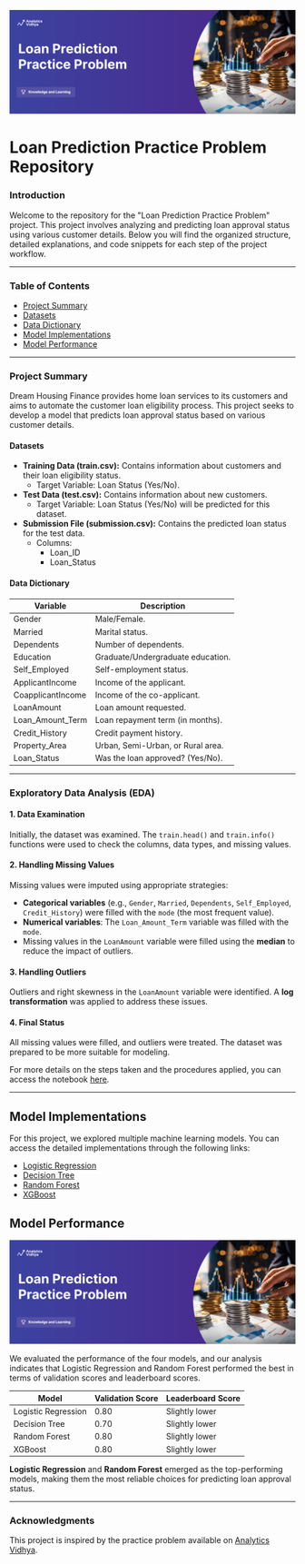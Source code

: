 ![Loan Prediction Model](imajes/image_practice-problem-loan-prediction.png)

# Loan Prediction Practice Problem Repository

### Introduction
Welcome to the repository for the "Loan Prediction Practice Problem" project. This project involves analyzing and predicting loan approval status using various customer details. Below you will find the organized structure, detailed explanations, and code snippets for each step of the project workflow.

---

### Table of Contents
- [Project Summary](#project-summary)
- [Datasets](#datasets)
- [Data Dictionary](#data-dictionary)
- [Model Implementations](#model-implementations)
- [Model Performance](#model-performance)

---

### Project Summary
Dream Housing Finance provides home loan services to its customers and aims to automate the customer loan eligibility process. This project seeks to develop a model that predicts loan approval status based on various customer details.

#### Datasets
- **Training Data (train.csv):** Contains information about customers and their loan eligibility status.
  - Target Variable: Loan Status (Yes/No).
- **Test Data (test.csv):** Contains information about new customers.
  - Target Variable: Loan Status (Yes/No) will be predicted for this dataset.
- **Submission File (submission.csv):** Contains the predicted loan status for the test data.
  - Columns:
    - Loan_ID
    - Loan_Status

#### Data Dictionary
| Variable          | Description                                |
|-------------------|--------------------------------------------|
| Gender            | Male/Female.                              |
| Married           | Marital status.                           |
| Dependents        | Number of dependents.                     |
| Education         | Graduate/Undergraduate education.         |
| Self_Employed     | Self-employment status.                   |
| ApplicantIncome   | Income of the applicant.                  |
| CoapplicantIncome | Income of the co-applicant.               |
| LoanAmount        | Loan amount requested.                    |
| Loan_Amount_Term  | Loan repayment term (in months).          |
| Credit_History    | Credit payment history.                   |
| Property_Area     | Urban, Semi-Urban, or Rural area.         |
| Loan_Status       | Was the loan approved? (Yes/No).          |


---

### Exploratory Data Analysis (EDA)

#### 1. Data Examination
Initially, the dataset was examined. The `train.head()` and `train.info()` functions were used to check the columns, data types, and missing values.

#### 2. Handling Missing Values
Missing values were imputed using appropriate strategies:
- **Categorical variables** (e.g., `Gender`, `Married`, `Dependents`, `Self_Employed`, `Credit_History`) were filled with the `mode` (the most frequent value).
- **Numerical variables**: The `Loan_Amount_Term` variable was filled with the `mode`.
- Missing values in the `LoanAmount` variable were filled using the **median** to reduce the impact of outliers.

#### 3. Handling Outliers
Outliers and right skewness in the `LoanAmount` variable were identified. A **log transformation** was applied to address these issues.

#### 4. Final Status
All missing values were filled, and outliers were treated. The dataset was prepared to be more suitable for modeling.

For more details on the steps taken and the procedures applied, you can access the notebook [here](notebook_link).

---

## Model Implementations

For this project, we explored multiple machine learning models. You can access the detailed implementations through the following links:

- [Logistic Regression](#)
- [Decision Tree](#)
- [Random Forest](#)
- [XGBoost](#)

## Model Performance

![Loan Prediction Model](imajes/image_practice-problem-loan-prediction.png)

We evaluated the performance of the four models, and our analysis indicates that Logistic Regression and Random Forest performed the best in terms of validation scores and leaderboard scores.

| Model               | Validation Score | Leaderboard Score |
|---------------------|------------------|-------------------|
| Logistic Regression | 0.80            | Slightly lower    |
| Decision Tree       | 0.70            | Slightly lower    |
| Random Forest       | 0.80            | Slightly lower    |
| XGBoost             | 0.80            | Slightly lower    |

**Logistic Regression** and **Random Forest** emerged as the top-performing models, making them the most reliable choices for predicting loan approval status.

---

### Acknowledgments

This project is inspired by the practice problem available on [Analytics Vidhya](https://www.analyticsvidhya.com/).
